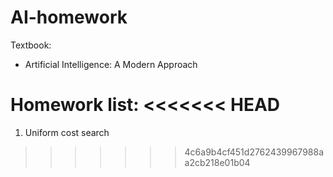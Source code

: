 # AI-homework

Textbook:
* Artificial Intelligence: A Modern Approach

Homework list:
<<<<<<< HEAD
=======
1. Uniform cost search
>>>>>>> 4c6a9b4cf451d2762439967988aa2cb218e01b04
